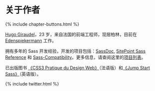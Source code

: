 
# 关于作者

{% include chapter-buttons.html %}

[Hugo Giraudel](http://hugogiraudel.com)，23 岁，来自法国的前端工程师，现居柏林，目前在 [Edenspiekermann](http://edenspiekermann.com) 工作。

拥有多年的 Sass 开发经验，开发的项目包括：[SassDoc](http://sassdoc.com), [SitePoint Sass Reference](http://sitepoint.com/sass-reference/) 和 [Sass-Compatibility](http://sass-compatibility.github.io)。更多信息，请查阅这里的[项目列表](http://github.com/HugoGiraudel/awesome-sass)。

已出版图书 [《CSS3 Pratique du Design Web》](http://css3-pratique.fr/)（法语版）和[《Jump Start Sass》](https://learnable.com/books/jump-start-sass)（英语版）。

{% include twitter.html %}
